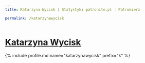 ```yaml
---
title: Katarzyna Wycisk | Statystyki patronite.pl | Patromierz

permalink: /katarzynawycisk
---
```


# [Katarzyna Wycisk](https://patronite.pl/katarzynawycisk)

{% include profile.md name="katarzynawycisk" prefix="k" %}
